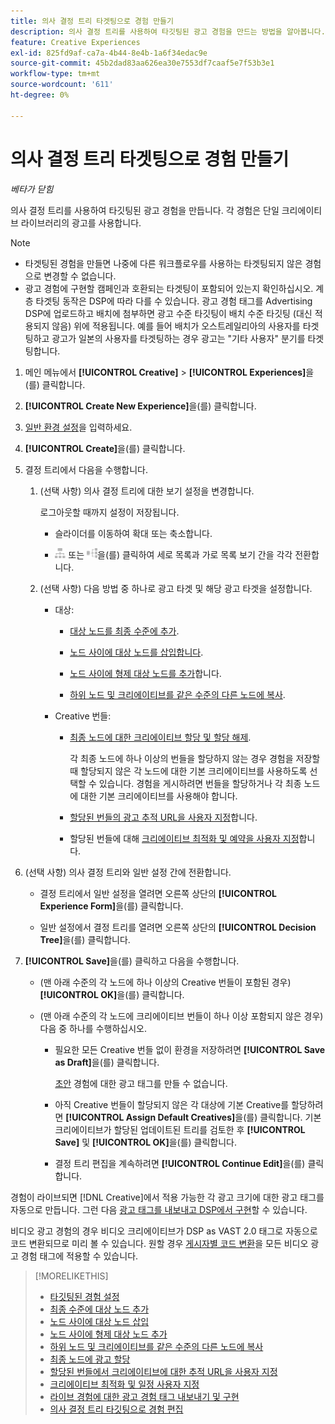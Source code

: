 ```yaml
---
title: 의사 결정 트리 타겟팅으로 경험 만들기
description: 의사 결정 트리를 사용하여 타깃팅된 광고 경험을 만드는 방법을 알아봅니다.
feature: Creative Experiences
exl-id: 825fd9af-ca7a-4b44-8e4b-1a6f34edac9e
source-git-commit: 45b2dad83aa626ea30e7553df7caaf5e7f53b3e1
workflow-type: tm+mt
source-wordcount: '611'
ht-degree: 0%

---
```


# 의사 결정 트리 타겟팅으로 경험 만들기

*베타가 닫힘*

의사 결정 트리를 사용하여 타깃팅된 광고 경험을 만듭니다. 각 경험은 단일 크리에이티브 라이브러리의 광고를 사용합니다.

>[!NOTE]
>
>* 타겟팅된 경험을 만들면 나중에 다른 워크플로우를 사용하는 타겟팅되지 않은 경험으로 변경할 수 없습니다.
>* 광고 경험에 구현할 캠페인과 호환되는 타겟팅이 포함되어 있는지 확인하십시오. 계층 타겟팅 동작은 DSP에 따라 다를 수 있습니다. 광고 경험 태그를 Advertising DSP에 업로드하고 배치에 첨부하면 광고 수준 타깃팅이 배치 수준 타깃팅 (대신 적용되지 않음) 위에 적용됩니다. 예를 들어 배치가 오스트레일리아의 사용자를 타겟팅하고 광고가 일본의 사용자를 타겟팅하는 경우 광고는 &quot;기타 사용자&quot; 분기를 타겟팅합니다.

1. 메인 메뉴에서 **[!UICONTROL Creative]** > **[!UICONTROL Experiences]**&#x200B;을(를) 클릭합니다.

1. **[!UICONTROL Create New Experience]**&#x200B;을(를) 클릭합니다.

1. [일반 환경 설정](experience-settings-targeting.md)을 입력하세요.

1. **[!UICONTROL Create]**&#x200B;을(를) 클릭합니다.

1. 결정 트리에서 다음을 수행합니다.

   1. (선택 사항) 의사 결정 트리에 대한 보기 설정을 변경합니다.

      로그아웃할 때까지 설정이 저장됩니다.

      * 슬라이더를 이동하여 확대 또는 축소합니다.

      * ![세로 트리로 보기](/help/creative/assets/tree-vertical.png "세로 트리로 보기") 또는 ![가로 트리로 보기](/help/creative/assets/tree-horizontal.png "가로 트리로 보기")을(를) 클릭하여 세로 목록과 가로 목록 보기 간을 각각 전환합니다.

   1. (선택 사항) 다음 방법 중 하나로 광고 타겟 및 해당 광고 타겟을 설정합니다.

      * 대상:

         * [대상 노드를 최종 수준에 추가](experience-target-node-add-final.md).

         * [노드 사이에 대상 노드를 삽입합니다](experience-target-node-add-inner.md).

         * [노드 사이에 형제 대상 노드를 추가](experience-target-node-add-sibling.md)합니다.

         * [하위 노드 및 크리에이티브를 같은 수준의 다른 노드에 복사](experience-target-node-copy.md).

      * Creative 번들:

         * [최종 노드에 대한 크리에이티브 할당 및 할당 해제](experience-assign-creative-bundles.md).

           각 최종 노드에 하나 이상의 번들을 할당하지 않는 경우 경험을 저장할 때 할당되지 않은 각 노드에 대한 기본 크리에이티브를 사용하도록 선택할 수 있습니다. 경험을 게시하려면 번들을 할당하거나 각 최종 노드에 대한 기본 크리에이티브를 사용해야 합니다.

         * [할당된 번들의 광고 추적 URL을 사용자 지정](experience-tracking-urls-targeting.md)합니다.

         * 할당된 번들에 대해 [크리에이티브 최적화 및 예약을 사용자 지정](experience-optimization-scheduling-targeting.md)합니다.

1. (선택 사항) 의사 결정 트리와 일반 설정 간에 전환합니다.

   * 결정 트리에서 일반 설정을 열려면 오른쪽 상단의 **[!UICONTROL Experience Form]**&#x200B;을(를) 클릭합니다.

   * 일반 설정에서 결정 트리를 열려면 오른쪽 상단의 **[!UICONTROL Decision Tree]**&#x200B;을(를) 클릭합니다.

1. **[!UICONTROL Save]**&#x200B;을(를) 클릭하고 다음을 수행합니다.

   * (맨 아래 수준의 각 노드에 하나 이상의 Creative 번들이 포함된 경우) **[!UICONTROL OK]**&#x200B;을(를) 클릭합니다.

   * (맨 아래 수준의 각 노드에 크리에이티브 번들이 하나 이상 포함되지 않은 경우) 다음 중 하나를 수행하십시오.

      * 필요한 모든 Creative 번들 없이 환경을 저장하려면 **[!UICONTROL Save as Draft]**&#x200B;을(를) 클릭합니다.

        [초안](experience-about.md#experience-statuses) 경험에 대한 광고 태그를 만들 수 없습니다.

      * 아직 Creative 번들이 할당되지 않은 각 대상에 기본 Creative를 할당하려면 **[!UICONTROL Assign Default Creatives]**&#x200B;을(를) 클릭합니다. 기본 크리에이티브가 할당된 업데이트된 트리를 검토한 후 **[!UICONTROL Save]** 및 **[!UICONTROL OK]**&#x200B;을(를) 클릭합니다.

      * 결정 트리 편집을 계속하려면 **[!UICONTROL Continue Edit]**&#x200B;을(를) 클릭합니다.

경험이 라이브되면 [!DNL Creative]에서 적용 가능한 각 광고 크기에 대한 광고 태그를 자동으로 만듭니다. 그런 다음 [광고 태그를 내보내고 DSP에서 구현](/help/creative/experiences/experience-tag-export.md)할 수 있습니다.

비디오 광고 경험의 경우 비디오 크리에이티브가 DSP as VAST 2.0 태그로 자동으로 코드 변환되므로 미리 볼 수 있습니다. 원할 경우 [게시자별 코드 변환](experience-tag-video-transcoding.md)을 모든 비디오 광고 경험 태그에 적용할 수 있습니다.

>[!MORELIKETHIS]
>
>* [타깃팅된 경험 설정](experience-settings-targeting.md)
>* [최종 수준에 대상 노드 추가](experience-target-node-add-final.md)
>* [노드 사이에 대상 노드 삽입](experience-target-node-add-inner.md)
>* [노드 사이에 형제 대상 노드 추가](experience-target-node-add-sibling.md)
>* [하위 노드 및 크리에이티브를 같은 수준의 다른 노드에 복사](experience-target-node-copy.md)
>* [최종 노드에 광고 할당](experience-assign-creative-bundles.md)
>* [할당된 번들에서 크리에이티브에 대한 추적 URL을 사용자 지정](experience-tracking-urls-targeting.md)
>* [크리에이티브 최적화 및 일정 사용자 지정](experience-optimization-scheduling-targeting.md)
>* [라이브 경험에 대한 광고 경험 태그 내보내기 및 구현](/help/creative/experiences/experience-tag-export.md)
>* [의사 결정 트리 타깃팅으로 경험 편집](experience-edit-targeting.md)
